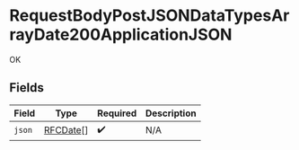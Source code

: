 # RequestBodyPostJSONDataTypesArrayDate200ApplicationJSON

OK


## Fields

| Field                               | Type                                | Required                            | Description                         |
| ----------------------------------- | ----------------------------------- | ----------------------------------- | ----------------------------------- |
| `json`                              | [RFCDate](../../types/rfcdate.md)[] | :heavy_check_mark:                  | N/A                                 |